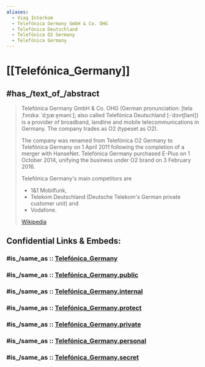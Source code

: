 ```yaml
---
aliases:
  - Viag Interkom
  - Telefónica Germany GmbH & Co. OHG
  - Telefónica Deutschland
  - Telefónica O2 Germany
  - Telefónica Germany
---
```


# [[Telefónica_Germany]] 


## #has_/text_of_/abstract 

> Telefónica Germany GmbH & Co. OHG (German pronunciation: [teləˌfɔnɪkaː ˈdʒœːɐ̯məniː]; 
> also called Telefónica Deutschland [-ˈdɔʏtʃlant]) 
> is a provider of broadband, landline and mobile telecommunications in Germany. 
> The company trades as O2 (typeset as O2).
>
> The company was renamed from Telefónica O2 Germany 
> to Telefónica Germany on 1 April 2011 following the completion of a merger with HanseNet. 
> Telefónica Germany purchased E-Plus on 1 October 2014, 
> unifying the business under O2 brand on 3 February 2016. 
> 
> Telefónica Germany's main competitors are 
> - 1&1 Mobilfunk, 
> - Telekom Deutschland (Deutsche Telekom's German private customer unit) and 
> - Vodafone.
>
> [Wikipedia](https://en.wikipedia.org/wiki/Telef%C3%B3nica%20Germany) 


## Confidential Links & Embeds: 

### #is_/same_as :: [Telefónica_Germany](/_Standards/Society/Economics/Business/Business-Entity/IT~Company/ISP(Internet-Service_provider)/Telefónica_Germany.md) 

### #is_/same_as :: [Telefónica_Germany.public](/_public/Society/Economics/Business/Business-Entity/IT~Company/ISP(Internet-Service_provider)/Telefónica_Germany.public.md) 

### #is_/same_as :: [Telefónica_Germany.internal](/_internal/Society/Economics/Business/Business-Entity/IT~Company/ISP(Internet-Service_provider)/Telefónica_Germany.internal.md) 

### #is_/same_as :: [Telefónica_Germany.protect](/_protect/Society/Economics/Business/Business-Entity/IT~Company/ISP(Internet-Service_provider)/Telefónica_Germany.protect.md) 

### #is_/same_as :: [Telefónica_Germany.private](/_private/Society/Economics/Business/Business-Entity/IT~Company/ISP(Internet-Service_provider)/Telefónica_Germany.private.md) 

### #is_/same_as :: [Telefónica_Germany.personal](/_personal/Society/Economics/Business/Business-Entity/IT~Company/ISP(Internet-Service_provider)/Telefónica_Germany.personal.md) 

### #is_/same_as :: [Telefónica_Germany.secret](/_secret/Society/Economics/Business/Business-Entity/IT~Company/ISP(Internet-Service_provider)/Telefónica_Germany.secret.md)

